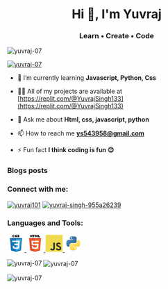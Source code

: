 <h1 align="center">Hi 👋, I'm Yuvraj</h1>

<h3 align="center">Learn • Create • Code</h3>

<p align="left"> <img src="https://komarev.com/ghpvc/?username=yuvraj-07&label=Profile%20views&color=0e75b6&style=flat" alt="yuvraj-07" /> </p>

<p align="left"> <a href="https://github.com/ryo-ma/github-profile-trophy"><img src="https://github-profile-trophy.vercel.app/?username=yuvraj-07" alt="yuvraj-07" /></a> </p>

- 🌱 I’m currently learning **Javascript, Python, Css**

- 👨‍💻 All of my projects are available at [https://replit.com/@YuvrajSingh133](https://replit.com/@YuvrajSingh133)

- 💬 Ask me about **Html, css, javascript, python**

- 📫 How to reach me **ys543958@gmail.com**

- ⚡ Fun fact **I think coding is fun 😊**

### Blogs posts
<!-- BLOG-POST-LIST:START -->
<!-- BLOG-POST-LIST:END -->

<h3 align="left">Connect with me:</h3>
<p align="left">
<a href="https://dev.to/yuvraj101" target="blank"><img align="center" src="https://raw.githubusercontent.com/rahuldkjain/github-profile-readme-generator/master/src/images/icons/Social/devto.svg" alt="yuvraj101" height="30" width="40" /></a>
<a href="https://linkedin.com/in/yuvraj-singh-955a26239" target="blank"><img align="center" src="https://raw.githubusercontent.com/rahuldkjain/github-profile-readme-generator/master/src/images/icons/Social/linked-in-alt.svg" alt="yuvraj-singh-955a26239" height="30" width="40" /></a>
</p>

<h3 align="left">Languages and Tools:</h3>
<p align="left"> <a href="https://www.w3schools.com/css/" target="_blank" rel="noreferrer"> <img src="https://raw.githubusercontent.com/devicons/devicon/master/icons/css3/css3-original-wordmark.svg" alt="css3" width="40" height="40"/> </a> <a href="https://www.w3.org/html/" target="_blank" rel="noreferrer"> <img src="https://raw.githubusercontent.com/devicons/devicon/master/icons/html5/html5-original-wordmark.svg" alt="html5" width="40" height="40"/> </a> <a href="https://developer.mozilla.org/en-US/docs/Web/JavaScript" target="_blank" rel="noreferrer"> <img src="https://raw.githubusercontent.com/devicons/devicon/master/icons/javascript/javascript-original.svg" alt="javascript" width="40" height="40"/> </a> <a href="https://www.python.org" target="_blank" rel="noreferrer"> <img src="https://raw.githubusercontent.com/devicons/devicon/master/icons/python/python-original.svg" alt="python" width="40" height="40"/> </a> </p>

<p><img align="left" src="https://github-readme-stats.vercel.app/api/top-langs?username=yuvraj-07&show_icons=true&locale=en&layout=compact" alt="yuvraj-07" /></p>

<p>&nbsp;<img align="center" src="https://github-readme-stats.vercel.app/api?username=yuvraj-07&show_icons=true&locale=en" alt="yuvraj-07" /></p>

<p><img align="center" src="https://github-readme-streak-stats.herokuapp.com/?user=yuvraj-07&" alt="yuvraj-07" /></p>
